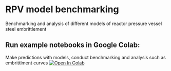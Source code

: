 # RPV model benchmarking
Benchmarking and analysis of different models of reactor pressure vessel steel embrittlement

## Run example notebooks in Google Colab:

Make predictions with models, conduct benchmarking and analysis such as embrittlment curves
[![Open In Colab](https://colab.research.google.com/assets/colab-badge.svg)](https://colab.research.google.com/github/uw-cmg/RPV_model_benchmarking/blob/main/RPV_model_benchmarking_notebook.ipynb)

